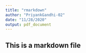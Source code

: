 ```yaml
---
title: "rmarkdown"
author: "PriyankGandhi-02"
date: "11/28/2020"
output: pdf_document
---
```


## This is a markdown file


